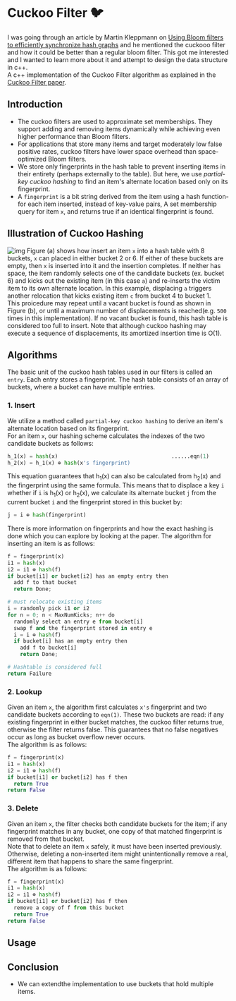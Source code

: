 # Cuckoo Filter 🐦
I was going through an article by Martin Kleppmann on [Using Bloom filters to efficiently synchronize hash graphs](https://martin.kleppmann.com/2020/12/02/bloom-filter-hash-graph-sync.html) and he mentioned the cuckooo filter and how it could be better than a regular bloom filter. This got me interested and I wanted to learn more about it and attempt to design the data structure in c++. </br>
A c++ implementation of the Cuckoo Filter algorithm as explained in the [Cuckoo Filter paper](https://www.cs.cmu.edu/~dga/papers/cuckoo-conext2014.pdf).

## Introduction
- The cuckoo filters are used to approximate set memberships. They support adding and removing items dynamically while achieving even higher performance than Bloom filters.
- For applications that store many items and target moderately low false positive rates, cuckoo filters have lower space overhead than space-optimized Bloom filters.
- We store only fingerprints in the hash table to prevent inserting items in their entirety (perhaps externally to the table). But here, we use <i>partial-key cuckoo hashing</i> to find an item's alternate location based only on its fingerprint.
- A `fingerprint` is a bit string derived from the item using a hash function- for each item inserted, instead of key-value pairs, A set membership query for item `x`, and returns true if an identical fingerprint is found.

## Illustration of Cuckoo Hashing 
![img]()
Figure (a) shows how insert an item `x` into a hash table with 8 buckets, `x` can placed in either bucket 2 or 6. If either of these buckets are empty, then `x` is inserted into it and the insertion completes. If neither has space, the item randomly selects one of the candidate buckets (ex. bucket 6) and kicks out the existing item (in this case `a`) and re-inserts the victim item to its own alternate location. In this example, displacing `a` triggers another relocation that kicks existing item `c` from bucket 4 to bucket 1. </br>
This proicedure may repeat until a vacant bucket is found as shown in Figure (b), or until a maximum number of displacements is reached(e.g. `500` times in this implementation). If no vacant bucket is found, this hash table is considered too full to insert. Note that although cuckoo hashing may execute a sequence of displacements, its amortized insertion time is O(1).

## Algorithms
The basic unit of the cuckoo hash tables used in our filters is called an `entry`. Each entry stores a fingerprint. The hash table consists of an array of buckets, where a bucket can have multiple entries.
### 1. Insert
We utilize a method called `partial-key cuckoo hashing` to derive an item's alternate location based on its fingerprint. </br>
For an item `x`, our hashing scheme calculates the indexes of the two candidate buckets as follows:
```python
h_1(x) = hash(x)                                    ......eqn(1)
h_2(x) = h_1(x) ⊕ hash(x's fingerprint)
```
This equation guarantees that h<sub>1</sub>(x) can also be calculated from h<sub>2</sub>(x) and the fingerprint using the same formula. This means that to displace a key `i` whether if `i` is h<sub>1</sub>(x) or h<sub>2</sub>(x), we calculate its alternate bucket `j` from the current bucket `i` and the fingerprint stored in this bucket by:
```python
j = i ⊕ hash(fingerprint)
```
There is more information on fingerprints and how the exact hashing is done which you can explore by looking at the paper. The algorithm for inserting an item is as follows:
```python
f = fingerprint(x) 
i1 = hash(x) 
i2 = i1 ⊕ hash(f) 
if bucket[i1] or bucket[i2] has an empty entry then 
  add f to that bucket
  return Done;

# must relocate existing items
i = randomly pick i1 or i2
for n = 0; n < MaxNumKicks; n++ do 
  randomly select an entry e from bucket[i]
  swap f and the fingerprint stored in entry e
  i = i ⊕ hash(f)
  if bucket[i] has an empty entry then 
    add f to bucket[i]
    return Done;

# Hashtable is considered full
return Failure
```

### 2. Lookup
Given an item `x`, the algorithm first calculates `x's` fingerprint and two candidate buckets according to `eqn(1)`.  These two buckets are read: if any existing fingerprint in either bucket matches, the cuckoo filter returns true, otherwise the filter returns false. This guarantees that no false negatives occur as long as bucket overflow never occurs. </br>
The algorithm is as follows:
``` python
f = fingerprint(x)
i1 = hash(x)
i2 = i1 ⊕ hash(f)
if bucket[i1] or bucket[i2] has f then 
  return True
return False
```

### 3. Delete
Given an item `x`, the filter checks both candidate buckets for the item; if any fingerprint matches in any bucket, one copy of that matched fingerprint is removed from that bucket. </br>
Note that to delete an item `x` safely, it must have been inserted previously. Otherwise, deleting a non-inserted item might unintentionally remove a real, different item that happens to share the same fingerprint. </br>
The algorithm is as follows:
```python
f = fingerprint(x)
i1 = hash(x)
i2 = i1 ⊕ hash(f)
if bucket[i1] or bucket[i2] has f then 
  remove a copy of f from this bucket
  return True
return False
```

## Usage

## Conclusion
- We can extendthe implementation to use buckets that hold multiple items.
